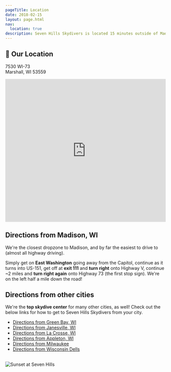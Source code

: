 ```yaml
---
pageTitle: Location
date: 2018-02-15
layout: page.html
nav:
  location: true
description: Seven Hills Skydivers is located 15 minutes outside of Madison at 7530 WI-73, Marshall, WI 53559. We're also a short drive away from Janesville, La Crosse, Appleton, Milwaukee and the Wisconsin Dells.
---
```


## 📍 Our Location

7530 WI-73<br>
Marshall, WI 53559

<iframe src="https://www.google.com/maps/embed?pb=!1m14!1m8!1m3!1d374279.5091384703!2d-89.4506881!3d42.8716059!3m2!1i1024!2i768!4f13.1!3m3!1m2!1s0x88068c905a73806f%3A0x23161a6f3ddc1fe9!2sSkydive+Madison-+Seven+Hills+Skydivers+Inc!5e0!3m2!1sen!2sus!4v1518891262921" width="100%" height="450" frameborder="0" style="border:0" allowfullscreen></iframe>

## Directions from Madison, WI

We're the closest dropzone to Madison, and by far the easiest to drive to (almost all highway driving).

Simply get on __East Washington__ going away from the Capitol, continue as it turns into US-151, get off at __exit 111__ and __turn right__ onto Highway V, continue ~2 miles and __turn right again__ onto Highway 73 (the first stop sign). We're on the left half a mile down the road!

## Directions from other cities

We're the __top skydive center__ for many other cities, as well! Check out the below links for how to get to Seven Hills Skydivers from your city.

 * [Directions from Green Bay, WI](../city/skydiving-green-bay-wi)
 * [Directions from Janesville, WI](../city/skydiving-janesville-wi)
 * [Directions from La Crosse, WI](../city/skydiving-la-crosse-wi)
 * [Directions from Appleton, WI](../city/skydiving-appleton-wi)
 * [Directions from Milwaukee](../city/skydiving-milwaukee)
 * [Directions from Wisconsin Dells](../city/skydiving-wisconsin-dells)

<br>

<img data-src="../img/seven-hills-sunset.jpg" alt="Sunset at Seven Hills" class="full-width">

